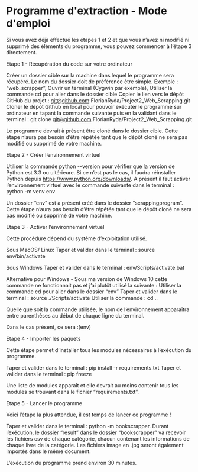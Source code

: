 # Programme d'extraction - Mode d'emploi

Si vous avez déjà effectué les étapes 1 et 2 et que vous n’avez ni modifié ni supprimé des éléments du programme, vous pouvez commencer à l’étape 3 directement. 

Etape 1 - Récupération du code sur votre ordinateur

Créer un dossier cible sur la machine dans lequel le programme sera récupéré. Le nom du dossier doit de préférence être simple. Exemple : “web_scrapper”,
Ouvrir un terminal (Cygwin par exemple),
Utiliser la commande cd pour aller dans le dossier cible
Copier le lien vers le dépôt GitHub du projet : git@github.com:FlorianRyda/Project2_Web_Scrapping.git
Cloner le dépôt Github en local pour pouvoir exécuter le programme sur ordinateur en tapant la commande suivante puis en la validant dans le terminal : 
                          git clone git@github.com:FlorianRyda/Project2_Web_Scrapping.git

Le programme devrait à présent être cloné dans le dossier cible. 
Cette étape n’aura pas besoin d’être répétée tant que le dépôt cloné ne sera pas modifié ou supprimé de votre machine. 


Etape 2 - Créer l’environnement virtuel

Utiliser la commande python --version pour vérifier que la version de Python est 3.3 ou ultérieure. 
Si ce n’est pas le cas, il faudra réinstaller Python depuis https://www.python.org/downloads/. 
A présent il faut activer l’environnement virtuel avec le commande suivante dans le terminal : 
python -m venv env

Un dossier “env” est à présent créé dans le dossier “scrappingprogram”. Cette étape n’aura pas besoin d’être répétée tant que le dépôt cloné ne sera pas modifié ou supprimé de votre machine. 


Etape 3 - Activer l’environnement virtuel

Cette procédure dépend du système d’exploitation utilisé.  

Sous MacOS/ Linux
Taper et valider dans le terminal : source env/bin/activate

Sous Windows 
Taper et valider dans le terminal : env/Scripts/activate.bat

Alternative pour Windows - Sous ma version de Windows 10 cette commande ne fonctionnait pas et j’ai plutôt utilisé la suivante :
Utiliser la commande cd pour aller dans le dossier “env”
Taper et valider dans le terminal : source ./Scripts/activate
Utiliser la commande : cd ..

Quelle que soit la commande utilisée, le nom de l’environnement apparaîtra entre parenthèses au début de chaque ligne du terminal.

Dans le cas présent, ce sera :(env)

Etape 4 - Importer les paquets

Cette étape permet d’installer tous les modules nécessaires à l’exécution du programme. 

Taper et valider dans le terminal : pip install -r requirements.txt
Taper et valider dans le terminal : pip freeze

Une liste de modules apparaît et elle devrait au moins contenir tous les modules se trouvant dans le fichier “requirements.txt”. 

Etape 5 - Lancer le programme

Voici l’étape la plus attendue, il est temps de lancer ce programme !

Taper et valider dans le terminal : python -m bookscrapper. 
Durant l’exécution, le dossier “result” dans le dossier “bookscrapper” va recevoir les fichiers csv de chaque catégorie, chacun contenant les informations de chaque livre de la catégorie. 
Les fichiers image en .jpg seront également importés dans le même document. 

L’exécution du programme prend environ 30 minutes. 


